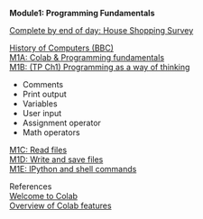 <b>Module1: Programming Fundamentals</b>  

[Complete by end of day: House Shopping Survey](https://forms.gle/QxfeNCZ5Dzr9hnyv5)  

[History of Computers (BBC)](https://www.youtube.com/watch?v=6dME3wgaQpM&list=PL1331A4548513EA81)  
[M1A: Colab & Programming fundamentals](https://colab.research.google.com/drive/1pVkmyO5o25ySDo1UjKOPco5vzXlpZLl-)     
[M1B: (TP Ch1) Programming as a way of thinking](https://colab.research.google.com/github/AllenDowney/ThinkPython/blob/v3/chapters/chap01.ipynb)  
- Comments
- Print output
- Variables
- User input
- Assignment operator
- Math operators

[M1C: Read files](https://colab.research.google.com/github/computationalcore/introduction-to-python/blob/master/notebooks/4-files/PY0101EN-4-1-ReadFile.ipynb)  
[M1D: Write and save files](https://colab.research.google.com/github/computationalcore/introduction-to-python/blob/master/notebooks/4-files/PY0101EN-4-2-WriteFile.ipynb)  
[M1E: IPython and shell commands](https://colab.research.google.com/github/jakevdp/PythonDataScienceHandbook/blob/master/notebooks/01.05-IPython-And-Shell-Commands.ipynb#scrollTo=7eLVuNG2znHZ)  

References  
[Welcome to Colab](https://colab.research.google.com/drive/https:/colab.research.google.com/drive/1LfDI7cDOmnbsYAfwqu9l4h3FQSG8dJrz)  
[Overview of Colab features](https://colab.research.google.com/notebooks/basic_features_overview.ipynb)  
